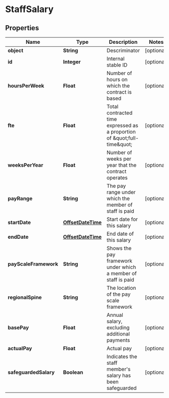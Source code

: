 
# StaffSalary

## Properties
Name | Type | Description | Notes
------------ | ------------- | ------------- | -------------
**object** | **String** | Descriminator |  [optional]
**id** | **Integer** | Internal stable ID |  [optional]
**hoursPerWeek** | **Float** | Number of hours on which the contract is based |  [optional]
**fte** | **Float** | Total contracted time expressed as a proportion of \&quot;full-time\&quot; |  [optional]
**weeksPerYear** | **Float** | Number of weeks per year that the contract operates |  [optional]
**payRange** | **String** | The pay range under which the member of staff is paid |  [optional]
**startDate** | [**OffsetDateTime**](OffsetDateTime.md) | Start date for this salary |  [optional]
**endDate** | [**OffsetDateTime**](OffsetDateTime.md) | End date of this salary |  [optional]
**payScaleFramework** | **String** | Shows the pay framework under which a member of staff is paid |  [optional]
**regionalSpine** | **String** | The location of the pay scale framework |  [optional]
**basePay** | **Float** | Annual salary, excluding additional payments |  [optional]
**actualPay** | **Float** | Actual pay |  [optional]
**safeguardedSalary** | **Boolean** | Indicates the staff member&#39;s salary has been safeguarded |  [optional]



